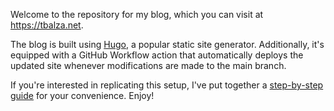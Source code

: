 Welcome to the repository for my blog, which you can visit at https://tbalza.net.

The blog is built using [Hugo](https://github.com/gohugoio/hugo), a popular static site generator. Additionally, it's equipped with a GitHub Workflow action that automatically deploys the updated site whenever modifications are made to the main branch.

If you're interested in replicating this setup, I've put together a [step-by-step guide](https://tbalza.net/posts/blog_hugo/blog_hugo/) for your convenience. Enjoy!

